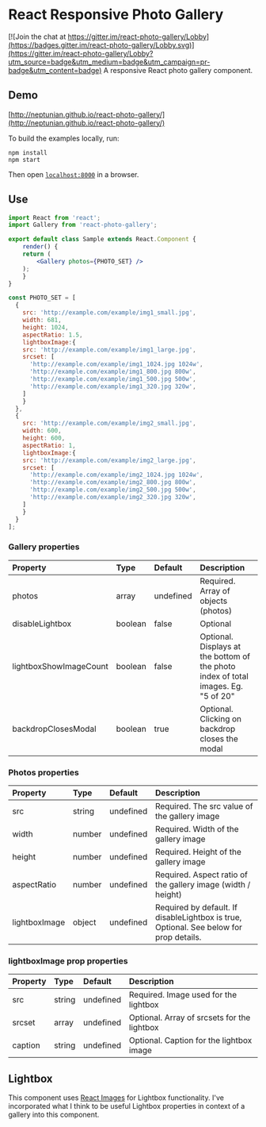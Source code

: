 # React Responsive Photo Gallery

[![Join the chat at https://gitter.im/react-photo-gallery/Lobby](https://badges.gitter.im/react-photo-gallery/Lobby.svg)](https://gitter.im/react-photo-gallery/Lobby?utm_source=badge&utm_medium=badge&utm_campaign=pr-badge&utm_content=badge)
A responsive React photo gallery component.

## Demo

[http://neptunian.github.io/react-photo-gallery/](http://neptunian.github.io/react-photo-gallery/)

To build the examples locally, run:

```
npm install
npm start
```

Then open [`localhost:8000`](http://localhost:8000) in a browser.

## Use

```jsx
import React from 'react';
import Gallery from 'react-photo-gallery';

export default class Sample extends React.Component {
    render() {
	return (
	    <Gallery photos={PHOTO_SET} />
	);
    }
}

const PHOTO_SET = [
  {
    src: 'http://example.com/example/img1_small.jpg',
    width: 681,
    height: 1024,
    aspectRatio: 1.5,
    lightboxImage:{
	src: 'http://example.com/example/img1_large.jpg',
	srcset: [
	  'http://example.com/example/img1_1024.jpg 1024w',
	  'http://example.com/example/img1_800.jpg 800w',
	  'http://example.com/example/img1_500.jpg 500w',
	  'http://example.com/example/img1_320.jpg 320w',
	]
    }
  },
  {
    src: 'http://example.com/example/img2_small.jpg',
    width: 600,
    height: 600,
    aspectRatio: 1,
    lightboxImage:{
	src: 'http://example.com/example/img2_large.jpg',
	srcset: [
	  'http://example.com/example/img2_1024.jpg 1024w',
	  'http://example.com/example/img2_800.jpg 800w',
	  'http://example.com/example/img2_500.jpg 500w',
	  'http://example.com/example/img2_320.jpg 320w',
	]
    }
  }
];

```

### Gallery properties

Property        |       Type            |       Default         |       Description
:-----------------------|:--------------|:--------------|:--------------------------------
photos | array  | undefined  | Required. Array of objects (photos)
disableLightbox | boolean  | false  | Optional
lightboxShowImageCount | boolean | false | Optional.  Displays at the bottom of the photo index of total images. Eg. "5 of 20"
backdropClosesModal | boolean | true | Optional. Clicking on backdrop closes the modal

### Photos properties

Property        |       Type            |       Default         |       Description
:-----------------------|:--------------|:--------------|:--------------------------------
src     |       string    |       undefined    |       Required. The src value of the gallery image
width | number  | undefined  | Required. Width of the gallery image
height  | number  | undefined | Required. Height of the gallery image
aspectRatio | number | undefined | Required. Aspect ratio of the gallery image (width / height)
lightboxImage | object | undefined | Required by default.  If disableLightbox is true, Optional. See below for prop details.

### lightboxImage prop properties

Property        |       Type            |       Default         |       Description
:-----------------------|:--------------|:--------------|:--------------------------------
src     |       string    |       undefined    |       Required. Image used for the lightbox
srcset     |       array    |       undefined    |       Optional.  Array of srcsets for the lightbox
caption     |       string    |       undefined    |       Optional.  Caption for the lightbox image

## Lightbox
This component uses [React Images](https://github.com/jossmac/react-images) for Lightbox functionality.  I've incorporated what I think to be useful Lightbox properties in context of a gallery into this component.
